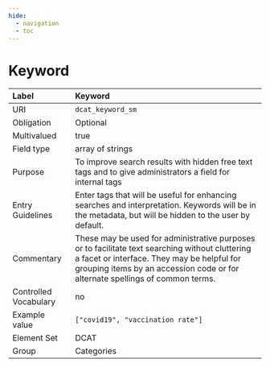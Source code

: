 ```yaml
---
hide:
  - navigation
  - toc
---
```


# Keyword

| Label                 | Keyword |
|:----------------------|:--------|
| URI                   | `dcat_keyword_sm` |
| Obligation            | Optional |
| Multivalued           | true |
| Field type            | array of strings |
| Purpose               | To improve search results with hidden free text tags and to give administrators a field for internal tags |
| Entry Guidelines      | Enter tags that will be useful for enhancing searches and interpretation. Keywords will be in the metadata, but will be hidden to the user by default. |
| Commentary            | These may be used for administrative purposes or to facilitate text searching without cluttering a facet or interface. They may be helpful for grouping items by an accession code or for alternate spellings of common terms. |
| Controlled Vocabulary | no |
| Example value         | `["covid19", "vaccination rate"]` |
| Element Set           | DCAT |
| Group                 | Categories |
